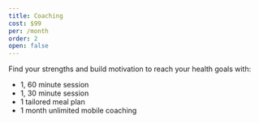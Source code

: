 ```yaml
---
title: Coaching
cost: $99
per: /month
order: 2
open: false
---
```


Find your strengths and build motivation to reach your health goals with:

* 1, 60 minute session
* 1, 30 minute session
* 1 tailored meal plan
* 1 month unlimited mobile coaching
